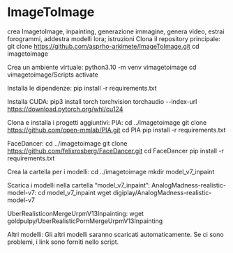 # ImageToImage
crea ImagetoImage, inpainting, generazione immagine, genera video, estrai forogrammi, addestra modelli lora;
istruzioni 
Clona il repository principale:
git clone https://github.com/asprho-arkimete/ImageToImage.git
cd imagetoimage

Crea un ambiente virtuale:
python3.10 -m venv vimagetoimage
cd vimagetoimage/Scripts
activate

Installa le dipendenze:
pip install -r requirements.txt

Installa CUDA:
pip3 install torch torchvision torchaudio --index-url https://download.pytorch.org/whl/cu124

Clona e installa i progetti aggiuntivi:
PIA:
cd ../imagetoimage
git clone https://github.com/open-mmlab/PIA.git
cd PIA
pip install -r requirements.txt

FaceDancer:
cd ../imagetoimage
git clone https://github.com/felixrosberg/FaceDancer.git
cd FaceDancer
pip install -r requirements.txt

Crea la cartella per i modelli:
cd ../imagetoimage
mkdir model_v7_inpaint

Scarica i modelli nella cartella “model_v7_inpaint”:
AnalogMadness-realistic-model-v7:
cd model_v7_inpaint
wget digiplay/AnalogMadness-realistic-model-v7

UberRealisticonMergeUrpmV13Inpainting:
wget goldpulpy/UberRealisticPornMergeUrpmV13Inpainting

Altri modelli:
Gli altri modelli saranno scaricati automaticamente. Se ci sono problemi, i link sono forniti nello script.

